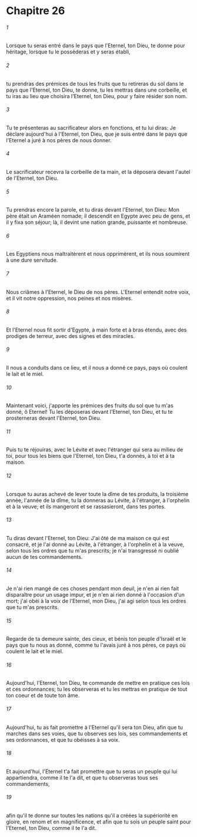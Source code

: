 # Chapitre 26

###### 1
Lorsque tu seras entré dans le pays que l'Eternel, ton Dieu, te donne pour héritage, lorsque tu le posséderas et y seras établi,
###### 2
tu prendras des prémices de tous les fruits que tu retireras du sol dans le pays que l'Eternel, ton Dieu, te donne, tu les mettras dans une corbeille, et tu iras au lieu que choisira l'Eternel, ton Dieu, pour y faire résider son nom.
###### 3
Tu te présenteras au sacrificateur alors en fonctions, et tu lui diras: Je déclare aujourd'hui à l'Eternel, ton Dieu, que je suis entré dans le pays que l'Eternel a juré à nos pères de nous donner.
###### 4
Le sacrificateur recevra la corbeille de ta main, et la déposera devant l'autel de l'Eternel, ton Dieu.
###### 5
Tu prendras encore la parole, et tu diras devant l'Eternel, ton Dieu: Mon père était un Araméen nomade; il descendit en Egypte avec peu de gens, et il y fixa son séjour; là, il devint une nation grande, puissante et nombreuse.
###### 6
Les Egyptiens nous maltraitèrent et nous opprimèrent, et ils nous soumirent à une dure servitude.
###### 7
Nous criâmes à l'Eternel, le Dieu de nos pères. L'Eternel entendit notre voix, et il vit notre oppression, nos peines et nos misères.
###### 8
Et l'Eternel nous fit sortir d'Egypte, à main forte et à bras étendu, avec des prodiges de terreur, avec des signes et des miracles.
###### 9
Il nous a conduits dans ce lieu, et il nous a donné ce pays, pays où coulent le lait et le miel.
###### 10
Maintenant voici, j'apporte les prémices des fruits du sol que tu m'as donné, ô Eternel! Tu les déposeras devant l'Eternel, ton Dieu, et tu te prosterneras devant l'Eternel, ton Dieu.
###### 11
Puis tu te réjouiras, avec le Lévite et avec l'étranger qui sera au milieu de toi, pour tous les biens que l'Eternel, ton Dieu, t'a donnés, à toi et à ta maison.
###### 12
Lorsque tu auras achevé de lever toute la dîme de tes produits, la troisième année, l'année de la dîme, tu la donneras au Lévite, à l'étranger, à l'orphelin et à la veuve; et ils mangeront et se rassasieront, dans tes portes.
###### 13
Tu diras devant l'Eternel, ton Dieu: J'ai ôté de ma maison ce qui est consacré, et je l'ai donné au Lévite, à l'étranger, à l'orphelin et à la veuve, selon tous les ordres que tu m'as prescrits; je n'ai transgressé ni oublié aucun de tes commandements.
###### 14
Je n'ai rien mangé de ces choses pendant mon deuil, je n'en ai rien fait disparaître pour un usage impur, et je n'en ai rien donné à l'occasion d'un mort; j'ai obéi à la voix de l'Eternel, mon Dieu, j'ai agi selon tous les ordres que tu m'as prescrits.
###### 15
Regarde de ta demeure sainte, des cieux, et bénis ton peuple d'Israël et le pays que tu nous as donné, comme tu l'avais juré à nos pères, ce pays où coulent le lait et le miel.
###### 16
Aujourd'hui, l'Eternel, ton Dieu, te commande de mettre en pratique ces lois et ces ordonnances; tu les observeras et tu les mettras en pratique de tout ton coeur et de toute ton âme.
###### 17
Aujourd'hui, tu as fait promettre à l'Eternel qu'il sera ton Dieu, afin que tu marches dans ses voies, que tu observes ses lois, ses commandements et ses ordonnances, et que tu obéisses à sa voix.
###### 18
Et aujourd'hui, l'Eternel t'a fait promettre que tu seras un peuple qui lui appartiendra, comme il te l'a dit, et que tu observeras tous ses commandements,
###### 19
afin qu'il te donne sur toutes les nations qu'il a créées la supériorité en gloire, en renom et en magnificence, et afin que tu sois un peuple saint pour l'Eternel, ton Dieu, comme il te l'a dit.
